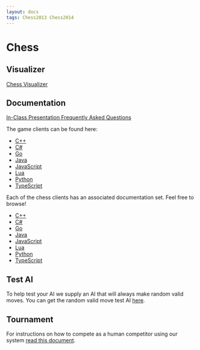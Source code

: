```yaml
---
layout: docs
tags: Chess2013 Chess2014
---
```


# Chess

## Visualizer

<a href="http://vis.siggame.io/" class="btn btn-info">
Chess Visualizer <i class="fa fa-play-circle"></i>
</a>

## Documentation

<a href="https://docs.google.com/presentation/d/1rqSnIWXZwu9Qajnjbl8iLpCZk2OndqnwevQR4QyNS54/" class="btn btn-info">
In-Class Presentation <i class="fa fa-file-powerpoint-o"></i>
</a>

<a href="https://docs.google.com/document/d/1Ys51Oyz2SIPmwiol55uPBQ0TIPc9NF51gVeb119msuk/pub" class="btn btn-info">
Frequently Asked Questions <i class="fa fa-question-circle"></i>
</a>

The game clients can be found here:

* [C++](https://github.com/siggame/Joueur.cpp/tree/Chess-V2-ShellAI)
* [C#](https://github.com/siggame/Joueur.cs/tree/Chess-V2-ShellAI)
* [Go](https://github.com/siggame/Joueur.go/tree/Chess-V2-ShellAI)
* [Java](https://github.com/siggame/Joueur.java/tree/Chess-V2-ShellAI)
* [JavaScript](https://github.com/siggame/Joueur.js/tree/Chess-V2-ShellAI)
* [Lua](https://github.com/siggame/Joueur.lua/tree/Chess-V2-ShellAI)
* [Python](https://github.com/siggame/Joueur.py/tree/Chess-V2-ShellAI)
* [TypeScript](https://github.com/siggame/Joueur.ts/tree/Chess-V2-ShellAI)

Each of the chess clients has an associated documentation set. Feel
free to browse!

* [C++](http://siggame.github.io/Joueur.cpp/namespacecpp__client_1_1chess.html)
* [C#](http://siggame.github.io/Joueur.cs/games/Joueur.cs.Games.Chess.html)
* [Go](http://siggame.github.io/Joueur.go/pkg/joueur/games/chess/)
* [Java](http://siggame.github.io/Joueur.java/games/chess/package-summary.html)
* [JavaScript](http://siggame.github.io/Joueur.js/Chess.html)
* [Lua](http://siggame.github.io/Joueur.lua/chess/)
* [Python](http://siggame.github.io/Joueur.py/chess/)
* [TypeScript](http://siggame.github.io/Joueur.ts/modules/chess.html)

## Test AI

To help test your AI we supply an AI that will always make random valid moves.
You can get the random valid move test AI [here](https://github.com/siggame/Joueur.js/tree/Chess-V2-Tester).

## Tournament

For instructions on how to compete as a human competitor using our system [read this document][instructions].

[instructions]: https://docs.google.com/document/d/1lFXIeG37yl7jt4-e6MBY47k7q7izfOVrZjcj4rb0vy8/pub
